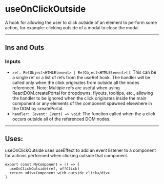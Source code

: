 # useOnClickOutside

A hook for allowing the user to click outside of an element to perform some action, for example: clicking outside of a modal to close the modal.

---

## Ins and Outs

### Inputs

- `ref: RefObject<HTMLElement> | RefObject<HTMLElement>[]`: This can be a single ref or a list of refs from the useRef hook. The handler will be called only when the click originates from outside all the nodes referenced. Note: Multiple refs are useful when using ReactDOM.createPortal for dropdowns, flyouts, tooltips, etc., allowing the handler to be ignored when the click originates inside the main component or any elements of the component spawned elsewhere in the DOM by createPortal.
- `handler: (event: Event) => void`: The function called when the a click occurs outside all of the referenced DOM nodes.

---

## Uses:

useOnClickOutside uses useEffect to add an event listener to a component for actions performed when clicking outside that component.

```tsx
export const MyComponent = () => {
  useOnClickOutside(ref, offClick)
  return <div>Component with outside click</div>
}
```
